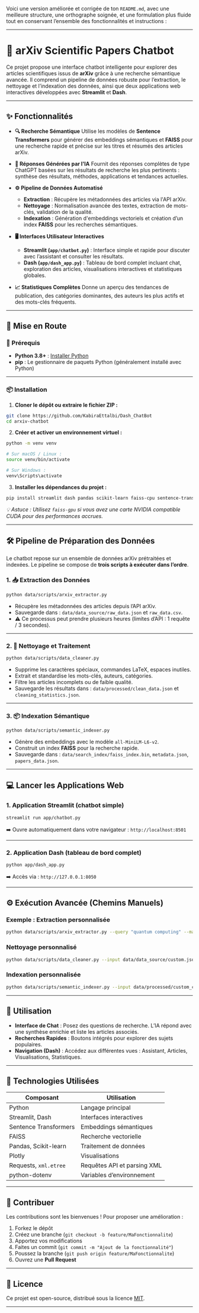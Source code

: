 Voici une version améliorée et corrigée de ton `README.md`, avec une meilleure structure, une orthographe soignée, et une formulation plus fluide tout en conservant l’ensemble des fonctionnalités et instructions :

---

# 🔬 arXiv Scientific Papers Chatbot

Ce projet propose une interface chatbot intelligente pour explorer des articles scientifiques issus de **arXiv** grâce à une recherche sémantique avancée. Il comprend un pipeline de données robuste pour l’extraction, le nettoyage et l’indexation des données, ainsi que deux applications web interactives développées avec **Streamlit** et **Dash**.

---

## ✨ Fonctionnalités

* **🔍 Recherche Sémantique**
  Utilise les modèles de **Sentence Transformers** pour générer des embeddings sémantiques et **FAISS** pour une recherche rapide et précise sur les titres et résumés des articles arXiv.

* **🤖 Réponses Générées par l'IA**
  Fournit des réponses complètes de type ChatGPT basées sur les résultats de recherche les plus pertinents : synthèse des résultats, méthodes, applications et tendances actuelles.

* **⚙️ Pipeline de Données Automatisé**

  * **Extraction** : Récupère les métadonnées des articles via l'API arXiv.
  * **Nettoyage** : Normalisation avancée des textes, extraction de mots-clés, validation de la qualité.
  * **Indexation** : Génération d'embeddings vectoriels et création d’un index **FAISS** pour les recherches sémantiques.

* **🖥️ Interfaces Utilisateur Interactives**

  * **Streamlit (`app/chatbot.py`)** : Interface simple et rapide pour discuter avec l’assistant et consulter les résultats.
  * **Dash (`app/dash_app.py`)** : Tableau de bord complet incluant chat, exploration des articles, visualisations interactives et statistiques globales.

* **📈 Statistiques Complètes**
  Donne un aperçu des tendances de publication, des catégories dominantes, des auteurs les plus actifs et des mots-clés fréquents.

---

## 🚀 Mise en Route

### 🔧 Prérequis

* **Python 3.8+** : [Installer Python](https://www.python.org/downloads/)
* **pip** : Le gestionnaire de paquets Python (généralement installé avec Python)

---

### 📦 Installation

1. **Cloner le dépôt ou extraire le fichier ZIP :**

```bash
git clone https://github.com/KabiraEttalbi/Dash_ChatBot  
cd arxiv-chatbot
```

2. **Créer et activer un environnement virtuel :**

```bash
python -m venv venv

# Sur macOS / Linux :
source venv/bin/activate

# Sur Windows :
venv\Scripts\activate
```

3. **Installer les dépendances du projet :**

```bash
pip install streamlit dash pandas scikit-learn faiss-cpu sentence-transformers plotly requests python-dotenv
```

*💡 Astuce : Utilisez `faiss-gpu` si vous avez une carte NVIDIA compatible CUDA pour des performances accrues.*

---

## 🛠️ Pipeline de Préparation des Données

Le chatbot repose sur un ensemble de données arXiv prétraitées et indexées. Le pipeline se compose de **trois scripts à exécuter dans l’ordre**. 

### 1. 📥 Extraction des Données

```bash
python data/scripts/arxiv_extractor.py 
```

* Récupère les métadonnées des articles depuis l’API arXiv.
* Sauvegarde dans : `data/data_source/raw_data.json` et `raw_data.csv`.
* ⚠️ Ce processus peut prendre plusieurs heures (limites d’API : 1 requête / 3 secondes).

---

### 2. 🧹 Nettoyage et Traitement

```bash
python data/scripts/data_cleaner.py 
```

* Supprime les caractères spéciaux, commandes LaTeX, espaces inutiles.
* Extrait et standardise les mots-clés, auteurs, catégories.
* Filtre les articles incomplets ou de faible qualité.
* Sauvegarde les résultats dans : `data/processed/clean_data.json` et `cleaning_statistics.json`.

---

### 3. 📦 Indexation Sémantique

```bash
python data/scripts/semantic_indexer.py 
```

* Génère des embeddings avec le modèle `all-MiniLM-L6-v2`.
* Construit un index **FAISS** pour la recherche rapide.
* Sauvegarde dans : `data/search_index/faiss_index.bin`, `metadata.json`, `papers_data.json`.

---

## 💻 Lancer les Applications Web

### 1. Application Streamlit (chatbot simple)

```bash
streamlit run app/chatbot.py
```

➡️ Ouvre automatiquement dans votre navigateur : `http://localhost:8501`

---

### 2. Application Dash (tableau de bord complet)

```bash
python app/dash_app.py
```

➡️ Accès via : `http://127.0.0.1:8050`

---

## ⚙️ Exécution Avancée (Chemins Manuels)

### Exemple : Extraction personnalisée

```bash
python data/scripts/arxiv_extractor.py --query "quantum computing" --max_results 500 --output data/data_source/custom.json json
```

### Nettoyage personnalisé

```bash
python data/scripts/data_cleaner.py --input data/data_source/custom.json --output data/processed/custom_clean.json 
```

### Indexation personnalisée

```bash
python data/scripts/semantic_indexer.py --input data/processed/custom_clean.json --output data/search_index/custom_index --model all-MiniLM-L6-v2 
```

---

## 💬 Utilisation

* **Interface de Chat** : Posez des questions de recherche. L’IA répond avec une synthèse enrichie et liste les articles associés.
* **Recherches Rapides** : Boutons intégrés pour explorer des sujets populaires.
* **Navigation (Dash)** : Accédez aux différentes vues : Assistant, Articles, Visualisations, Statistiques.

---

## 🧰 Technologies Utilisées

| Composant             | Utilisation                 |
| --------------------- | --------------------------- |
| Python                | Langage principal           |
| Streamlit, Dash       | Interfaces interactives     |
| Sentence Transformers | Embeddings sémantiques      |
| FAISS                 | Recherche vectorielle       |
| Pandas, Scikit-learn  | Traitement de données       |
| Plotly                | Visualisations              |
| Requests, `xml.etree` | Requêtes API et parsing XML |
| python-dotenv         | Variables d’environnement   |

---

## 🤝 Contribuer

Les contributions sont les bienvenues !
Pour proposer une amélioration :

1. Forkez le dépôt
2. Créez une branche (`git checkout -b feature/MaFonctionnalite`)
3. Apportez vos modifications
4. Faites un commit (`git commit -m "Ajout de la fonctionnalité"`)
5. Poussez la branche (`git push origin feature/MaFonctionnalite`)
6. Ouvrez une **Pull Request**

---

## 📄 Licence

Ce projet est open-source, distribué sous la licence [MIT](LICENSE).

---

